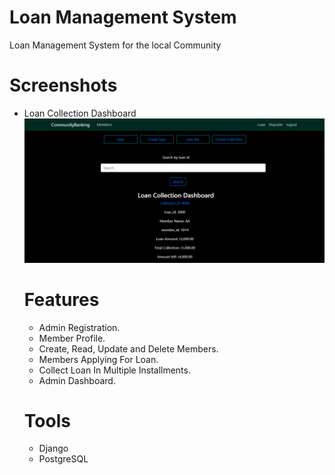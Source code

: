 # Loan Management System

Loan Management System for the local Community

# Screenshots

<ul>
<li>Loan Collection Dashboard</li>
<img src="loanManagement/images/loan-home.png">

# Features

- Admin Registration.
- Member Profile.
- Create, Read, Update and Delete Members.
- Members Applying For Loan.
- Collect Loan In Multiple Installments.
- Admin Dashboard.

# Tools

- Django
- PostgreSQL

